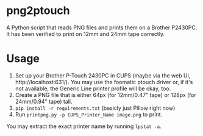 png2ptouch
==========

A Python script that reads PNG files and prints them on a Brother P2430PC.
It has been verified to print on 12mm and 24mm tape correctly.

Usage
=====
1. Set up your Brother P-Touch 2430PC in CUPS (maybe via the web UI, http://localhost:631/). You may use the foomatic ptouch driver or, if it's not available, the Generic Line printer profile will be okay, too.
2. Create a PNG file that is either 64px (for 12mm/0.47" tape) or 128px (for 24mm/0.94" tape) tall.
3. `pip install -r requirements.txt` (basicly just Pillow right now)
4. Run `printpng.py -p CUPS_Printer_Name image.png` to print.

You may extract the exact printer name by running `lpstat -a`.
